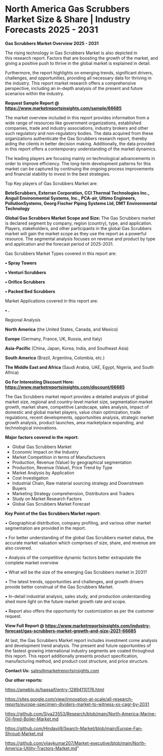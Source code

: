 # North America Gas Scrubbers Market Size & Share | Industry Forecasts 2025 - 2031

<Strong> Gas Scrubbers Market Overview 2025 - 2031</strong>

The rising technology in Gas Scrubbers Market is also depicted in this research report. Factors that are boosting the growth of the market, and giving a positive push to thrive in the global market is explained in detail.

Furthermore, the report highlights on emerging trends, significant drivers, challenges, and opportunities, providing all necessary data for thriving in the industry. This report market research offers a comprehensive perspective, including an in-depth analysis of the present and future scenarios within the industry.

<strong>Request Sample Report @ <a href=https://www.marketreportsinsights.com/sample/66685>https://www.marketreportsinsights.com/sample/66685</a></strong>

The market overview included in this report provides information from a wide range of resources like government organizations, established companies, trade and industry associations, industry brokers and other such regulatory and non-regulatory bodies. The data acquired from these organizations authenticate the Gas Scrubbers research report, thereby aiding the clients in better decision making. Additionally, the data provided in this report offers a contemporary understanding of the market dynamics.

The leading players are focusing mainly on technological advancements in order to improve efficiency. The long-term development patterns for this market can be captured by continuing the ongoing process improvements and financial stability to invest in the best strategies.

Top Key players of Gas Scrubbers Market are:

<strong>BeteScrubbers, Exterran Corporation, CCI Thermal Technologies Inc., Anguil Environmental Systems, Inc., PCA-air, Ultimo Engineers, PollutionSystems, Georg Fischer Piping Systems Ltd, DMT Environmental Technology</strong>

<strong><b>Global Gas Scrubbers Market Scope and Size:</b></strong>
The Gas Scrubbers market is declared segment by company, region (country), type, and application. Players, stakeholders, and other participants in the global Gas Scrubbers market will gain the market scope as they use the report as a powerful resource. The segmental analysis focuses on revenue and product by type and application and the forecast period of 2025-2031.

Gas Scrubbers Market Types covered in this report are:

<strong>• Spray Towers

• Venturi Scrubbers

• Orifice Scrubbers

• Packed Bed Scrubbers</strong>

Market Applications covered in this report are:

<strong>• .</strong> 

Regional Analysis

<strong>North America</strong> (the United States, Canada, and Mexico)

<strong>Europe</strong> (Germany, France, UK, Russia, and Italy)

<strong>Asia-Pacific</strong> (China, Japan, Korea, India, and Southeast Asia)

<strong>South America</strong> (Brazil, Argentina, Colombia, etc.)

<strong>The Middle East and Africa</strong> (Saudi Arabia, UAE, Egypt, Nigeria, and South Africa)

<strong>Go For Interesting Discount Here: <a href=https://www.marketreportsinsights.com/discount/66685>https://www.marketreportsinsights.com/discount/66685</a></strong>

The Gas Scrubbers market report provides a detailed analysis of global market size, regional and country-level market size, segmentation market growth, market share, competitive Landscape, sales analysis, impact of domestic and global market players, value chain optimization, trade regulations, recent developments, opportunities analysis, strategic market growth analysis, product launches, area marketplace expanding, and technological innovations.

<strong><b>Major factors covered in the report:</b></strong>
<ul>
  <li>Global Gas Scrubbers Market </li>
  <li>Economic Impact on the Industry</li>
  <li>Market Competition in terms of Manufacturers</li>
  <li>Production, Revenue (Value) by geographical segmentation</li>
  <li>Production, Revenue (Value), Price Trend by Type</li>
  <li>Market Analysis by Application</li>
  <li>Cost Investigation</li>
  <li>Industrial Chain, Raw material sourcing strategy and Downstream Buyers</li>
  <li>Marketing Strategy comprehension, Distributors and Traders</li>
  <li>Study on Market Research Factors</li>
  <li>Global Gas Scrubbers Market Forecast</li>
</ul>

<strong><b>Key Point of the Gas Scrubbers Market report:</b></strong>

• Geographical distribution, company profiling, and various other market segmentation are provided in the report.

• For better understanding of the global Gas Scrubbers market status, the accurate market valuation which comprises of size, share, and revenue are also covered.

• Analysis of the competitive dynamic factors better extrapolate the complete market overview

• What will be the size of the emerging Gas Scrubbers market in 2031?

• The latest trends, opportunities and challenges, and growth drivers provide better construal of the Gas Scrubbers Market.

• In-detail industrial analysis, sales study, and production understanding shed more light on the future market growth rate and scope.

• Report also offers the opportunity for customization as per the customer request.

<strong><b>View Full Report @ <a href=https://www.marketreportsinsights.com/industry-forecast/gas-scrubbers-market-growth-and-size-2021-66685>https://www.marketreportsinsights.com/industry-forecast/gas-scrubbers-market-growth-and-size-2021-66685</a></b></strong>


At last, the Gas Scrubbers Market report includes investment come analysis and development trend analysis. The present and future opportunities of the fastest growing international industry segments are coated throughout this report. This report additionally presents product specification, manufacturing method, and product cost structure, and price structure.

<strong>Contact Us:</strong>
sales@marketreportsinsights.com

<strong>Our other reports:</strong>

<a href=https://ameblo.jp/haqsaif/entry-12894110176.html>https://ameblo.jp/haqsaif/entry-12894110176.html</a>

<a href=https://sites.google.com/view/innovation-at-scale/all-research-reports/europe-specimen-dividers-market-to-witness-xx-cagr-by-2031>https://sites.google.com/view/innovation-at-scale/all-research-reports/europe-specimen-dividers-market-to-witness-xx-cagr-by-2031</a>

<a href=https://github.com/Siya23553/Research/blob/main/North-America-Marine-Oil-fired-Boiler-Market.md>https://github.com/Siya23553/Research/blob/main/North-America-Marine-Oil-fired-Boiler-Market.md</a>

<a href=https://github.com/Hindavii9/Search-Market/blob/main/Europe-Fan-Shroud-Market.md>https://github.com/Hindavii9/Search-Market/blob/main/Europe-Fan-Shroud-Market.md</a>

<a href=https://github.com/vijaykumar207/Market-executive/blob/main/North-America-Utility-Tractors-Market.md>https://github.com/vijaykumar207/Market-executive/blob/main/North-America-Utility-Tractors-Market.md</a>"
